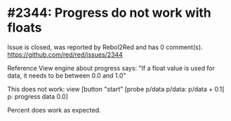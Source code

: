 
#2344: Progress do not work with floats
================================================================================
Issue is closed, was reported by Rebol2Red and has 0 comment(s).
<https://github.com/red/red/issues/2344>

Reference View engine about progress says:
"If a float value is used for data, it needs to be between 0.0 and 1.0"

This does not work:
view [button "start" [probe p/data p/data: p/data + 0.1] p: progress data 0.0]

Percent does work as expected.



